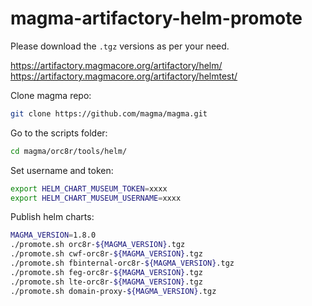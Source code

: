# magma-artifactory-helm-promote

Please download the `.tgz` versions as per your need.

https://artifactory.magmacore.org/artifactory/helm/ \
https://artifactory.magmacore.org/artifactory/helmtest/

Clone magma repo:
```bash
git clone https://github.com/magma/magma.git
```

Go to the scripts folder:
```bash
cd magma/orc8r/tools/helm/
```

Set username and token:
```bash
export HELM_CHART_MUSEUM_TOKEN=xxxx
export HELM_CHART_MUSEUM_USERNAME=xxxx
```

Publish helm charts:
```bash
MAGMA_VERSION=1.8.0
./promote.sh orc8r-${MAGMA_VERSION}.tgz
./promote.sh cwf-orc8r-${MAGMA_VERSION}.tgz
./promote.sh fbinternal-orc8r-${MAGMA_VERSION}.tgz
./promote.sh feg-orc8r-${MAGMA_VERSION}.tgz
./promote.sh lte-orc8r-${MAGMA_VERSION}.tgz
./promote.sh domain-proxy-${MAGMA_VERSION}.tgz
```


